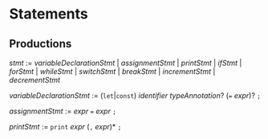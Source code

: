 # Statements

## Productions

_stmt_ := _variableDeclarationStmt_ | _assignmentStmt_ | _printStmt_ | _ifStmt_ | _forStmt_ | _whileStmt_ | _switchStmt_ | _breakStmt_ | _incrementStmt_ | _decrementStmt_

_variableDeclarationStmt_ := (`let`|`const`) _identifier_ _typeAnnotation_? (`=` _expr_)? `;`

_assignmentStmt_ := _expr_ `=` _expr_ `;`

_printStmt_ := `print` _expr_ (`,` _expr_)* `;`

